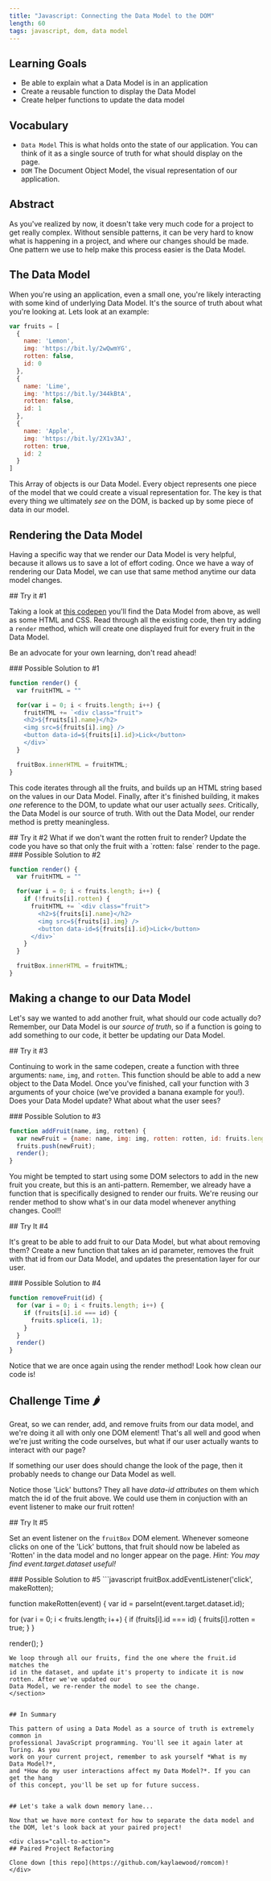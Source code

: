```yaml
---
title: "Javascript: Connecting the Data Model to the DOM"
length: 60
tags: javascript, dom, data model
---
```


## Learning Goals

* Be able to explain what a Data Model is in an application
* Create a reusable function to display the Data Model
* Create helper functions to update the data model

## Vocabulary

- `Data Model` This is what holds onto the state of our application. You can
  think of it as a single source of truth for what should display on the page.
- `DOM` The Document Object Model, the visual representation of our application.

## Abstract

As you've realized by now, it doesn't take very much code for a project to get
really complex. Without sensible patterns, it can be very hard to know what is
happening in a project, and where our changes should be made. One pattern we use
to help make this process easier is the Data Model.

## The Data Model

When you're using an application, even a small one, you're likely interacting
with some kind of underlying Data Model. It's the source of truth about what
you're looking at. Lets look at an example:

```javascript
var fruits = [
  {
    name: 'Lemon',
    img: 'https://bit.ly/2wQwmYG',
    rotten: false,
    id: 0
  },
  {
    name: 'Lime',
    img: 'https://bit.ly/344kBtA',
    rotten: false,
    id: 1
  },
  {
    name: 'Apple',
    img: 'https://bit.ly/2X1v3AJ',
    rotten: true,
    id: 2
  }
]
```

This Array of objects is our Data Model. Every object represents one piece of
the model that we could create a visual representation for. The key is that
every thing we ultimately _see_ on the DOM, is backed up by some piece of data in
our model.

## Rendering the Data Model

Having a specific way that we render our Data Model is very helpful, because it
allows us to save a lot of effort coding. Once we have a way of rendering our
Data Model, we can use that same method anytime our data model changes.

<div class="call-to-action">
## Try it #1

Taking a look at [this codepen](https://codepen.io/wvmitchell/pen/eYNaYpG)
you'll find the Data Model from above, as well as some HTML and CSS. Read through all the existing code, then try adding a `render` method,
which will create one displayed fruit for every fruit in the Data Model.

Be an advocate for your own learning, don't read ahead!
</div>

<section class="answer">
### Possible Solution to #1  

```javascript
function render() {
  var fruitHTML = ""

  for(var i = 0; i < fruits.length; i++) {
    fruitHTML += `<div class="fruit">
    <h2>${fruits[i].name}</h2>
    <img src=${fruits[i].img} />
    <button data-id=${fruits[i].id}>Lick</button>
    </div>`
  }

  fruitBox.innerHTML = fruitHTML;
}
```
This code iterates through all the fruits, and builds up an HTML string based on
the values in our Data Model. Finally, after it's finished building, it makes
_one_ reference to the DOM, to update what our user actually _sees_. Critically,
the Data Model is our source of truth. With out the Data Model, our render
method is pretty meaningless.
</section>

<div class="call-to-action">
## Try it #2
What if we don't want the rotten fruit to render? Update the code you have so that only the fruit with a `rotten: false` render to the page.
</div>

<section class="answer">
### Possible Solution to #2  

```javascript
function render() {
  var fruitHTML = ""

  for(var i = 0; i < fruits.length; i++) {
    if (!fruits[i].rotten) {
      fruitHTML += `<div class="fruit">
        <h2>${fruits[i].name}</h2>
        <img src=${fruits[i].img} />
        <button data-id=${fruits[i].id}>Lick</button>
      </div>`
    }
  }

  fruitBox.innerHTML = fruitHTML;
}
```
</section>

## Making a change to our Data Model

Let's say we wanted to add another fruit, what should our code actually do?
Remember, our Data Model is our _*source of truth*_, so if a function is going
to add something to our code, it better be updating our Data Model.

<div class="call-to-action">
## Try it #3

Continuing to work in the same codepen, create a function with three arguments:
`name`, `img`, and `rotten`. This function should be able to add a new object to the
Data Model. Once you've finished, call your function with 3 arguments of your
choice (we've provided a banana example for you!). Does your Data Model update? What about what the user sees?
</div>

<section class="answer">
### Possible Solution to #3

```javascript
function addFruit(name, img, rotten) {
  var newFruit = {name: name, img: img, rotten: rotten, id: fruits.length};
  fruits.push(newFruit);
  render();
}
```
You might be tempted to start using some DOM
selectors to add in the new fruit you create, but this is an anti-pattern.
Remember, we already have a function that is specifically designed to render our
fruits. We're reusing our render method to show what's in our data model
whenever anything changes. Cool!!
</section>


<div class="call-to-action">
## Try It #4

It's great to be able to add fruit to our Data Model, but what about removing
them? Create a new function that takes an id parameter, removes the fruit with
that id from our Data Model, and updates the presentation layer for our user.
</div>

<section class="answer">
### Possible Solution to #4

```javascript
function removeFruit(id) {
  for (var i = 0; i < fruits.length; i++) {
    if (fruits[i].id === id) {
      fruits.splice(i, 1);
    }
  }
  render()
}
```
Notice that we are once again using the render method! Look how clean our code is!
</section>

## Challenge Time 🌶

Great, so we can render, add, and remove fruits from our data model, and we're
doing it all with only one DOM element! That's all well and good when we're just
writing the code ourselves, but what if our user actually wants to interact with
our page?

If something our user does should change the look of the page, then it probably
needs to change our Data Model as well.

Notice those 'Lick' buttons? They all have _data-id attributes_ on them which
match the id of the fruit above. We could use them in conjuction with an event
listener to make our fruit rotten!

<div class="call-to-action">
## Try It #5

Set an event listener on the `fruitBox` DOM element. Whenever someone clicks on
one of the 'Lick' buttons, that fruit should now be labeled as 'Rotten' in the data model and no longer appear on the page. _Hint:
You may find event.target.dataset useful!_
</div>

<section class="answer">
### Possible Solution to #5
```javascript
fruitBox.addEventListener('click', makeRotten);

function makeRotten(event) {
  var id = parseInt(event.target.dataset.id);

  for (var i = 0; i < fruits.length; i++) {
    if (fruits[i].id === id) {
      fruits[i].rotten = true;
    }
  }

  render();
}
```
We loop through all our fruits, find the one where the fruit.id matches the
id in the dataset, and update it's property to indicate it is now rotten. After we've updated our
Data Model, we re-render the model to see the change.
</section>


## In Summary

This pattern of using a Data Model as a source of truth is extremely common in
professional JavaScript programming. You'll see it again later at Turing. As you
work on your current project, remember to ask yourself *What is my Data Model?*,
and *How do my user interactions affect my Data Model?*. If you can get the hang
of this concept, you'll be set up for future success.


## Let's take a walk down memory lane...

Now that we have more context for how to separate the data model and the DOM, let's look back at your paired project!  

<div class="call-to-action">
## Paired Project Refactoring

Clone down [this repo](https://github.com/kaylaewood/romcom)! 
</div>
























sm
